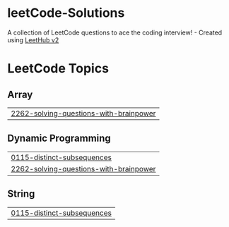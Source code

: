 # leetCode-Solutions
A collection of LeetCode questions to ace the coding interview! - Created using [LeetHub v2](https://github.com/arunbhardwaj/LeetHub-2.0)

<!---LeetCode Topics Start-->
# LeetCode Topics
## Array
|  |
| ------- |
| [2262-solving-questions-with-brainpower](https://github.com/jalajxdabas/leetCode-Solutions/tree/master/2262-solving-questions-with-brainpower) |
## Dynamic Programming
|  |
| ------- |
| [0115-distinct-subsequences](https://github.com/jalajxdabas/leetCode-Solutions/tree/master/0115-distinct-subsequences) |
| [2262-solving-questions-with-brainpower](https://github.com/jalajxdabas/leetCode-Solutions/tree/master/2262-solving-questions-with-brainpower) |
## String
|  |
| ------- |
| [0115-distinct-subsequences](https://github.com/jalajxdabas/leetCode-Solutions/tree/master/0115-distinct-subsequences) |
<!---LeetCode Topics End-->